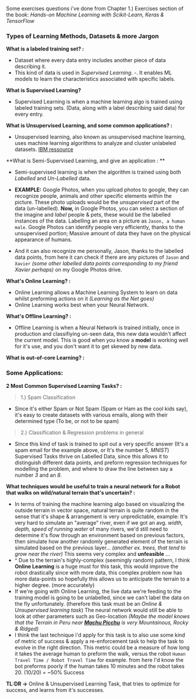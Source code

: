 Some exercises questions i've done from Chapter 1.) Exercises section of the book:
*Hands-on Machine Learning with Scikit-Learn, Keras & TensorFlow*

### Types of Learning Methods, Datasets & more Jargon

**What is a labeled training set? :**
- Dataset where every data entry includes another piece of data describing it.
- This kind of data is used in *Supervised Learning*.
-. It enables ML models to learn the characteristics associated with specific labels.

**What is Supervised Learning?**
- Supervised Learning is when a machine learning algo is trained using labeled training sets. (Data, along with a label describing said data) for every entry.

**What is Unsupervised Learning, and some common applications? :**
- Unsupervised learning, also known as unsupervised machine learning, uses machine learning algorithms to analyze and cluster unlabeled datasets. [IBM ressource](https://www.ibm.com/topics/unsupervised-learning#:~:text=the%20next%20step-,What%20is%20unsupervised%20learning%3F,the%20need%20for%20human%20intervention.) 

**What is Semi-Supervised Learning, and give an application : **
- Semi-supervised learning is when the algorithm is trained using both *Labelled* and *Un-Labelled* data.

- **EXAMPLE:** Google Photos, when you upload photos to google, they can recognize people, animals and other specific elements within the picture. These photo uploads would be the *unsupervised* part of the data (un-labelled). **Now,** in Google Photos, you can select a section of the imagine and *label* people & pets, these would be the labelled instances of the data. Labelling an area on a picture as `Jason, a human male`. Google Photos can identify people very efficiently, thanks to the unsupervised portion; Massive amount of data they have on the physical appearance of humans.
-  And it can also recognize me personally, Jason, thanks to the labelled data points, from here it can check if there are any pictures of `Jason` and `Xavier` *(some other labelled data points corresponding to my friend Xavier perhaps)* on my Google Photos drive.

**What's Online Learning? :**
- Online Learning allows a Machine Learning System to learn on data whilst preforming actions on it *(Learning as the Net goes)*
- Online Learning works best when your Neural Network. 

**What's Offline Learning? :**
- Offline Learning is when a Neural Network is trained initially, once in production and classifiying un-seen data, this new data wouldn't affect the current model. This is good when you know a **model** is working well for it's use, and you don't want it to get skewed by new data.

**What is out-of-core Learning? :**



### Some Applications:

**2 Most Common Supervised Learning Tasks? :**
> 1.) Spam Classification
- Since it's either Spam or Not Spam (Spam or Ham as the cool kids say), it's easy to create datasets with various emails, along with their determined type (To be, or not to be spam)

>2.) Classification & Regression problems in general
- Since this kind of task is trained to spit out a very specific answer (It's a spam email for the example above, or It's the number 5, *MNIST*) Supervised Tasks thrive on Labelled Data, since this allows it to distinguish different data points, and preform regression techniques for modelling the problem, and where to draw the line between say a number *3* and an *8*.

**What techniques would be useful to train a neural network for a Robot that walks on wild/natural terrain that's uncertain? :**
- In terms of training the machine learning algo based on visualizing the outside terrain in vector space, natural terrain is quite random in the sense that it's shape & arrangement is very unpredictable, example: It's very hard to simulate an "average" river, even if we got an avg. *width, depth, speed of running water* of many rivers, we'd still need to determine it's flow through an environment based on previous factors, then simulate how another randomly generated element of the terrain is simulated based on the previous layer... *(another ex. trees, that tend to grow near the river)* This seems very complex and **unfeasible** ...
- ^ Due to the terrain's highly-complex (seemingly random) pattern, I think **Online Learning** is a huge must for this task, this would improve the robot drastically since with more data, this complex problem now has more data-points so hopefully this allows us to anticipate the terrain to a higher degree. (more accurately)
- If we're going with Online Learning, the live data we're feeding to the training model is going to be unlabelled, since we can't label the data on the fly unfortunately. (therefore this task must be an *Online & Unsupervised learning task*) The neural network would still be able to look at other parameters such as Geo-location *(Maybe the model knows that the Terrain in Peru near [**Machu Picchu**](https://www.peruforless.com/blog/machu-picchu-mountain/) is very Mountainous, Rocky & Ridged)*
- I think the last technique i'd apply for this task is to also use some kind of metric of success & apply a re-enforcement task to help the task to evolve in the right direction. This metric could be a measure of how long it takes the average human to preform the walk, versus the robot `Human Travel Time / Robot Travel Time` for example. from here I'd know the bot preforms poorly if the human takes 10 minutes and the robot takes 20. (10/20) = ~50% Success

**TL:DR ->** Online & Unsupervised Learning Task, that tries to optimize for success, and learns from it's successes.
 

